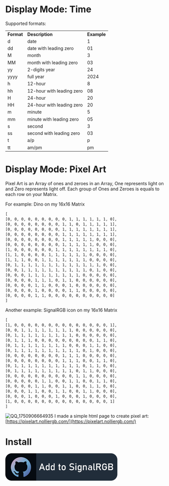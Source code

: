 # Display Mode: Time
Supported formats:

<table>
<tr>
<td><b>Format</b></td>
<td><b>Description</b></td>
<td><b>Example</b></td>
</tr>
<tr>
<td>d</td>
<td>date</td>
<td>1</td>
</tr>
<tr>
<td>dd</td>
<td>date with leading zero</td>
<td>01</td>
</tr>
<tr>
<td>M</td>
<td>month</td>
<td>3</td>
</tr>
<tr>
<td>MM</td>
<td>month with leading zero</td>
<td>03</td>
</tr>
<tr>
<td>yy</td>
<td>2-digits year</td>
<td>24</td>
</tr>
<tr>
<td>yyyy</td>
<td>full year</td>
<td>2024</td>
</tr>
<tr>
<td>h</td>
<td>12-hour</td>
<td>8</td>
</tr>
<tr>
<td>hh</td>
<td>12-hour with leading zero</td>
<td>08</td>
</tr>
<tr>
<td>H</td>
<td>24-hour</td>
<td>20</td>
</tr>
<tr>
<td>HH</td>
<td>24-hour with leading zero</td>
<td>20</td>
</tr>
<tr>
<td>m</td>
<td>minute</td>
<td>5</td>
</tr>
<tr>
<td>mm</td>
<td>minute with leading zero</td>
<td>05</td>
</tr>
<tr>
<td>s</td>
<td>second</td>
<td>3</td>
</tr>
<tr>
<td>ss</td>
<td>second with leading zero</td>
<td>03</td>
</tr>
<tr>
<td>t</td>
<td>a/p</td>
<td>p</td>
</tr>
<tr>
<td>tt</td>
<td>am/pm</td>
<td>pm</td>
</tr>
</table>

# Display Mode: Pixel Art
Pixel Art is an Array of ones and zeroes in an Array, One represents light on and Zero represents light off. 
Each group of Ones and Zeroes is equals to each row on your Matrix.

For example: Dino on my 16x16 Matrix
```
[
[0, 0, 0, 0, 0, 0, 0, 0, 0, 1, 1, 1, 1, 1, 1, 0], 
[0, 0, 0, 0, 0, 0, 0, 0, 1, 1, 0, 1, 1, 1, 1, 1], 
[0, 0, 0, 0, 0, 0, 0, 0, 1, 1, 1, 1, 1, 1, 1, 1], 
[0, 0, 0, 0, 0, 0, 0, 0, 1, 1, 1, 1, 1, 1, 1, 1], 
[0, 0, 0, 0, 0, 0, 0, 0, 1, 1, 1, 1, 1, 0, 0, 0], 
[0, 0, 0, 0, 0, 0, 0, 0, 1, 1, 1, 1, 1, 0, 0, 0], 
[1, 0, 0, 0, 0, 0, 0, 1, 1, 1, 1, 1, 1, 1, 1, 0], 
[1, 1, 0, 0, 0, 0, 1, 1, 1, 1, 1, 1, 0, 0, 0, 0], 
[1, 1, 1, 0, 0, 1, 1, 1, 1, 1, 1, 1, 0, 0, 0, 0], 
[0, 1, 1, 1, 1, 1, 1, 1, 1, 1, 1, 1, 1, 1, 0, 0], 
[0, 0, 1, 1, 1, 1, 1, 1, 1, 1, 1, 1, 0, 1, 0, 0], 
[0, 0, 0, 1, 1, 1, 1, 1, 1, 1, 1, 0, 0, 0, 0, 0], 
[0, 0, 0, 0, 1, 1, 1, 0, 1, 1, 0, 0, 0, 0, 0, 0], 
[0, 0, 0, 0, 1, 1, 0, 0, 0, 1, 0, 0, 0, 0, 0, 0], 
[0, 0, 0, 0, 1, 0, 0, 0, 0, 1, 1, 0, 0, 0, 0, 0], 
[0, 0, 0, 0, 1, 1, 0, 0, 0, 0, 0, 0, 0, 0, 0, 0]
]
```

Another example: SignalRGB icon on my 16x16 Matrix
```
[
[1, 0, 0, 0, 0, 0, 0, 0, 0, 0, 0, 0, 0, 0, 0, 1], 
[0, 0, 1, 1, 1, 1, 1, 1, 1, 1, 0, 0, 0, 0, 0, 0], 
[0, 1, 1, 1, 1, 1, 1, 1, 1, 1, 0, 0, 0, 0, 0, 0], 
[0, 1, 1, 1, 0, 0, 0, 0, 0, 0, 0, 0, 0, 1, 1, 0], 
[0, 1, 1, 1, 1, 1, 1, 1, 1, 0, 0, 0, 1, 1, 0, 0], 
[0, 1, 1, 1, 1, 1, 1, 1, 1, 1, 1, 0, 1, 0, 0, 0], 
[0, 0, 0, 0, 0, 0, 0, 0, 1, 1, 1, 0, 0, 0, 0, 0], 
[0, 0, 0, 0, 0, 0, 0, 0, 1, 1, 1, 0, 0, 1, 1, 0], 
[0, 1, 1, 1, 1, 1, 1, 1, 1, 1, 1, 0, 1, 1, 0, 0], 
[0, 1, 1, 1, 1, 1, 1, 1, 1, 1, 0, 1, 1, 0, 0, 0], 
[0, 0, 0, 0, 0, 0, 0, 0, 0, 0, 1, 1, 0, 0, 0, 0], 
[0, 0, 0, 0, 0, 1, 1, 0, 0, 1, 1, 0, 0, 1, 1, 0], 
[0, 0, 0, 0, 1, 1, 0, 0, 1, 1, 0, 0, 1, 1, 0, 0], 
[0, 0, 0, 1, 1, 0, 0, 1, 1, 0, 0, 1, 1, 0, 0, 0], 
[0, 0, 0, 1, 0, 0, 0, 1, 0, 0, 0, 1, 0, 0, 0, 0], 
[1, 0, 0, 0, 0, 0, 0, 0, 0, 0, 0, 0, 0, 0, 0, 1]
]
```

![QQ_1750906664935](https://github.com/user-attachments/assets/a3984138-a460-42b2-88eb-52d8066fb057)
I made a simple html page to create pixel art: [https://pixelart.nolliergb.com/](https://pixelart.nolliergb.com/)

# Install

[![Click here to add this repo to SignalRGB](https://github.com/qiangqiang101/SignalRGB-Wallpaper-Engine/blob/main/addtosrgbgithub.png?raw=true)](https://srgbmods.net/s?p=addon/install?url=(https://github.com/ahloon82/Test))

